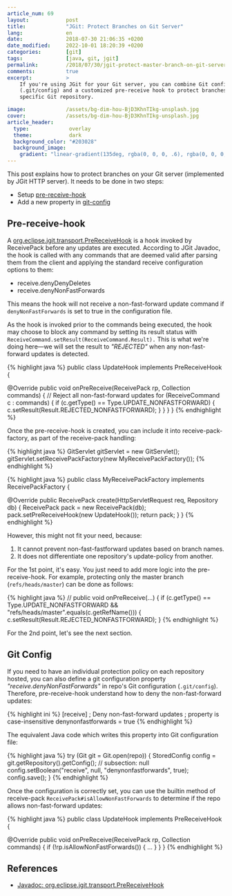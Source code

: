```yaml
---
article_num: 69
layout:            post
title:             "JGit: Protect Branches on Git Server"
lang:              en
date:              2018-07-30 21:06:35 +0200
date_modified:     2022-10-01 18:20:39 +0200
categories:        [git]
tags:              [java, git, jgit]
permalink:         /2018/07/30/jgit-protect-master-branch-on-git-server/
comments:          true
excerpt:           >
    If you're using JGit for your Git server, you can combine Git config
    (.git/config) and a customized pre-receive hook to protect branches on a
    specific Git repository.

image:             /assets/bg-dim-hou-BjD3KhnTIkg-unsplash.jpg
cover:             /assets/bg-dim-hou-BjD3KhnTIkg-unsplash.jpg
article_header:
  type:             overlay
  theme:            dark
  background_color: "#203028"
  background_image:
    gradient: "linear-gradient(135deg, rgba(0, 0, 0, .6), rgba(0, 0, 0, .4))"
---
```


This post explains how to protect branches on your Git server (implemented by
JGit HTTP server). It needs to be done in two steps:

- Setup [pre-receive-hook](#pre-receive-hook)
- Add a new property in [git-config](#git-config)

## Pre-receive-hook

A [org.eclipse.jgit.transport.PreReceiveHook][javadoc-PreReceiveHook] is a hook
invoked by ReceivePack before any updates are executed. According to JGit
Javadoc, the hook is called with
any commands that are deemed valid after parsing them from the client and
applying the standard receive configuration options to them:

- receive.denyDenyDeletes
- receive.denyNonFastForwards

This means the hook will not receive a non-fast-forward update command if
`denyNonFastForwards` is set to true in the configuration file.

As the hook is invoked prior to the commands being executed, the hook may choose
to block any command by setting its result status with
`ReceiveCommand.setResult(ReceiveCommand.Result).` This is what we're doing
here—we will set the result to _"REJECTED"_ when any non-fast-forward updates is
detected.

{% highlight java %}
public class UpdateHook implements PreReceiveHook {

  @Override
  public void onPreReceive(ReceivePack rp,
      Collection<ReceiveCommand> commands) {
    // Reject all non-fast-forward updates
    for (ReceiveCommand c : commands) {
      if (c.getType() == Type.UPDATE_NONFASTFORWARD) {
        c.setResult(Result.REJECTED_NONFASTFORWARD);
      }
    }
  }
}
{% endhighlight %}

Once the pre-receive-hook is created, you can include it into
receive-pack-factory, as part of the receive-pack handling:

{% highlight java %}
GitServlet gitServlet = new GitServlet();
gitServlet.setReceivePackFactory(new MyReceivePackFactory());
{% endhighlight %}

{% highlight java %}
public class MyReceivePackFactory
    implements ReceivePackFactory<HttpServletRequest> {

  @Override
  public ReceivePack create(HttpServletRequest req, Repository db) {
    ReceivePack pack = new ReceivePack(db);
    pack.setPreReceiveHook(new UpdateHook());
    return pack;
  }
}
{% endhighlight %}

However, this might not fit your need, because:

1. It cannot prevent non-fast-fastforward updates based on branch names.
2. It does not differentiate one repository's update-policy from another.

For the 1st point, it's easy. You just need to add more logic into the
pre-receive-hook. For example, protecting only the master branch
(`refs/heads/master`) can be done as follows:

{% highlight java %}
// public void onPreReceive(...) {
if (c.getType() == Type.UPDATE_NONFASTFORWARD
    && "refs/heads/master".equals(c.getRefName())) {
  c.setResult(Result.REJECTED_NONFASTFORWARD);
}
{% endhighlight %}

For the 2nd point, let's see the next section.

## Git Config

If you need to have an individual protection policy on each repository hosted,
you can also define a git configuration property _"receive.denyNonFastForwards"_
in repo's Git configuration (`.git/config`). Therefore, pre-receive-hook
understand how to deny the non-fast-forward updates:

{% highlight ini %}
[receive]
  ; Deny non-fast-forward updates
  ; property is case-insensitive
  denynonfastforwards = true
{% endhighlight %}

The equivalent Java code which writes this property into Git configuration file:

{% highlight java %}
try (Git git = Git.open(repo)) {
  StoredConfig config = git.getRepository().getConfig();
  // subsection: null
  config.setBoolean("receive", null, "denynonfastforwards", true);
  config.save();
}
{% endhighlight %}

Once the configuration is correctly set, you can use the builtin method of
receive-pack `ReceivePack#isAllowNonFastForwards` to determine if the repo
allows non-fast-forward updates:

{% highlight java %}
public class UpdateHook implements PreReceiveHook {

  @Override
  public void onPreReceive(ReceivePack rp, Collection<ReceiveCommand> commands) {
    if (!rp.isAllowNonFastForwards()) { ... }
  }
}
{% endhighlight %}

## References

- [Javadoc: org.eclipse.jgit.transport.PreReceiveHook][javadoc-PreReceiveHook]

[javadoc-PreReceiveHook]: http://download.eclipse.org/jgit/site/5.0.1.201806211838-r/apidocs/org/eclipse/jgit/transport/PreReceiveHook.html
